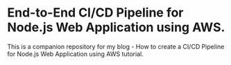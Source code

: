 
# End-to-End CI/CD Pipeline for Node.js Web Application using AWS.

This is a companion repository for my blog - How to create a CI/CD Pipeline for Node.js Web Application using AWS tutorial. 